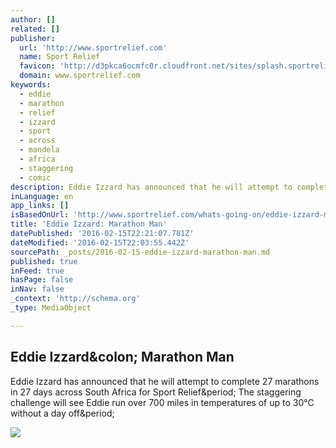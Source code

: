 ```yaml
---
author: []
related: []
publisher:
  url: 'http://www.sportrelief.com'
  name: Sport Relief
  favicon: 'http://d3pkca6ocmfc0r.cloudfront.net/sites/splash.sportrelief.com/themes/custom/sr16sept/images/branding/favicon-sept2016.ico'
  domain: www.sportrelief.com
keywords:
  - eddie
  - marathon
  - relief
  - izzard
  - sport
  - across
  - mandela
  - africa
  - staggering
  - comic
description: Eddie Izzard has announced that he will attempt to complete 27 marathons in 27 days across South Africa for Sport Relief. The staggering challenge will see Eddie run over 700 miles in temperatures of up to 30°C without a day off.
inLanguage: en
app_links: []
isBasedOnUrl: 'http://www.sportrelief.com/whats-going-on/eddie-izzard-marathon-man'
title: 'Eddie Izzard: Marathon Man'
datePublished: '2016-02-15T22:21:07.781Z'
dateModified: '2016-02-15T22:03:55.442Z'
sourcePath: _posts/2016-02-15-eddie-izzard-marathon-man.md
published: true
inFeed: true
hasPage: false
inNav: false
_context: 'http://schema.org'
_type: MediaObject

---
```

<article style=""><h1>Eddie Izzard&amp;colon; Marathon Man</h1><p>Eddie Izzard has announced that he will attempt to complete 27 marathons in 27 days across South Africa for Sport Relief&amp;period; The staggering challenge will see Eddie run over 700 miles in temperatures of up to 30°C without a day off&amp;period;</p><img src="http://d3pkca6ocmfc0r.cloudfront.net/sites/splash.sportrelief.com/files/field/images/news/eddie_izzard.jpg" /></article>